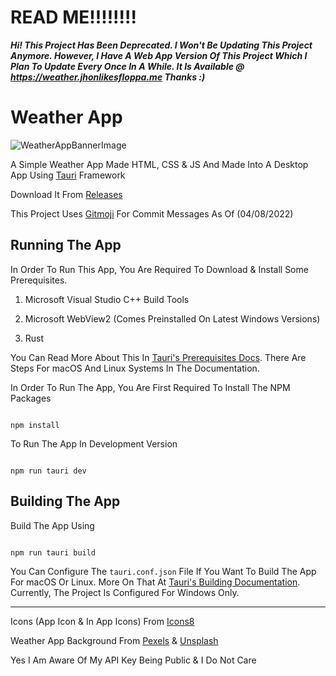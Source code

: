 # READ ME!!!!!!!!
***Hi! This Project Has Been Deprecated. I Won't Be Updating This Project Anymore. However, I Have A Web App Version Of This Project Which I Plan To Update Every Once In A While. It Is Available @ https://weather.jhonlikesfloppa.me
Thanks :)***

# **Weather App**
  

![WeatherAppBannerImage](https://repository-images.githubusercontent.com/519545834/89f503bc-a00d-4d7e-bf73-6f26cc3fc3ea)

  

A Simple Weather App Made HTML, CSS & JS And Made Into A Desktop App Using [Tauri](https://tauri.app/) Framework

  

Download It From [Releases](https://github.com/JhonLikesFloppa/JhonWeatherApp_Releases/releases)

  

This Project Uses [Gitmoji](https://gitmoji.dev/) For Commit Messages As Of (04/08/2022)

  

## Running The App

  

In Order To Run This App, You Are Required To Download & Install Some Prerequisites.

  

1. Microsoft Visual Studio C++ Build Tools

2. Microsoft WebView2 (Comes Preinstalled On Latest Windows Versions)

3. Rust

  

You Can Read More About This In [Tauri's Prerequisites Docs](https://tauri.app/v1/guides/getting-started/prerequisites). There Are Steps For macOS And Linux Systems In The Documentation.

  

In Order To Run The App, You Are First Required To Install The NPM Packages

```

npm install

```

To Run The App In Development Version

```

npm run tauri dev

```

  

## Building The App

Build The App Using

```

npm run tauri build

```

You Can Configure The `tauri.conf.json` File If You Want To Build The App For macOS Or Linux. More On That At [Tauri's Building Documentation](https://tauri.app/v1/guides/building/). Currently, The Project Is Configured For Windows Only.

***

  

Icons (App Icon & In App Icons) From [Icons8](https://icons8.com)

Weather App Background From [Pexels](https://www.pexels.com/) & [Unsplash](https://unsplash.com/)

  

Yes I Am Aware Of My API Key Being Public & I Do Not Care
